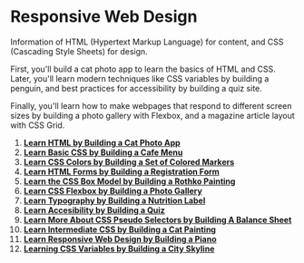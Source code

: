 # Responsive Web Design

Information of HTML (Hypertext Markup Language) for content, and CSS (Cascading Style Sheets) for design.

First, you'll build a cat photo app to learn the basics of HTML and CSS. Later, you'll learn modern techniques like CSS variables by building a penguin, and best practices for accessibility by building a quiz site.

Finally, you'll learn how to make webpages that respond to different screen sizes by building a photo gallery with Flexbox, and a magazine article layout with CSS Grid.

1. **[Learn HTML by Building a Cat Photo App](./cat-photo-app/)**  
2. **[Learn Basic CSS by Building a Cafe Menu](./cafe-menu/)**  
3. **[Learn CSS Colors by Building a Set of Colored Markers](./colored-markers/)**  
4. **[Learn HTML Forms by Building a Registration Form](./registration-form/)**  
5. **[Learn the CSS Box Model by Building a Rothko Painting](./rothko-painting/)**  
6. **[Learn CSS Flexbox by Building a Photo Gallery](./photo-gallery/)**
7. **[Learn Typography by Building a Nutrition Label](./nutrition-label/)**
8. **[Learn Accesibility by Building a Quiz](./quiz/)**
9. **[Learn More About CSS Pseudo Selectors by Building A Balance Sheet](./balance-sheet/)**
10. **[Learn Intermediate CSS by Building a Cat Painting](./cat-painting/)**
11. **[Learn Responsive Web Design by Building a Piano](./piano/)**
12. **[Learning CSS Variables by Building a City Skyline](./city-skyline/)**